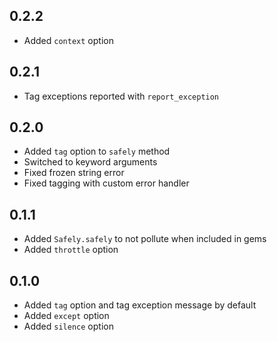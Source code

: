 ## 0.2.2

- Added `context` option

## 0.2.1

- Tag exceptions reported with `report_exception`

## 0.2.0

- Added `tag` option to `safely` method
- Switched to keyword arguments
- Fixed frozen string error
- Fixed tagging with custom error handler

## 0.1.1

- Added `Safely.safely` to not pollute when included in gems
- Added `throttle` option

## 0.1.0

- Added `tag` option and tag exception message by default
- Added `except` option
- Added `silence` option
